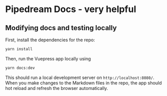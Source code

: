 # Pipedream Docs - very helpful 

## Modifying docs and testing locally

First, install the dependencies for the repo:

```bash
yarn install
```

Then, run the Vuepress app locally using

```bash
yarn docs:dev
```

This should run a local development server on `http://localhost:8080/`. When you make changes to the Markdown files in the repo, the app should hot reload and refresh the browser automatically.
